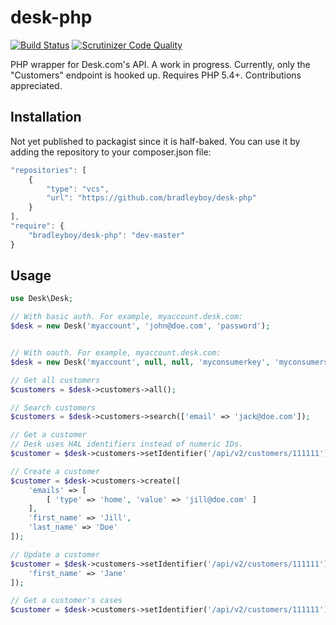 desk-php
========

[![Build Status](https://travis-ci.org/bradleyboy/desk-php.svg?branch=master)](https://travis-ci.org/bradleyboy/desk-php) [![Scrutinizer Code Quality](https://scrutinizer-ci.com/g/bradleyboy/desk-php/badges/quality-score.png?s=eadc9bb3010e34e2a665efb6334d55a2299404f5)](https://scrutinizer-ci.com/g/bradleyboy/desk-php/)

PHP wrapper for Desk.com's API. A work in progress. Currently, only the "Customers" endpoint is hooked up. Requires PHP 5.4+. Contributions appreciated.

Installation
------------

Not yet published to packagist since it is half-baked. You can use it by adding the repository to your composer.json file:

```js
"repositories": [
    {
        "type": "vcs",
        "url": "https://github.com/bradleyboy/desk-php"
    }
],
"require": {
    "bradleyboy/desk-php": "dev-master"
}
```

Usage
-----

```php
use Desk\Desk;

// With basic auth. For example, myaccount.desk.com:
$desk = new Desk('myaccount', 'john@doe.com', 'password');


// With oauth. For example, myaccount.desk.com:
$desk = new Desk('myaccount', null, null, 'myconsumerkey', 'myconsumersecret', 'mytoken', 'mytokensecret');

// Get all customers
$customers = $desk->customers->all();

// Search customers
$customers = $desk->customers->search(['email' => 'jack@doe.com']);

// Get a customer
// Desk uses HAL identifiers instead of numeric IDs.
$customer = $desk->customers->setIdentifier('/api/v2/customers/111111')->get();

// Create a customer
$customer = $desk->customers->create([
    'emails' => [
        [ 'type' => 'home', 'value' => 'jill@doe.com' ]
    ],
    'first_name' => 'Jill',
    'last_name' => 'Doe'
]);

// Update a customer
$customer = $desk->customers->setIdentifier('/api/v2/customers/111111')->update([
    'first_name' => 'Jane'
]);

// Get a customer's cases
$customer = $desk->customers->setIdentifier('/api/v2/customers/111111')->cases();
```
